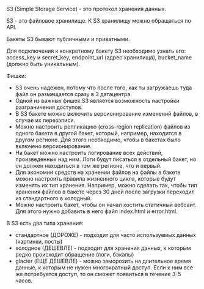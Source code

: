 S3 (Simple Storage Service) - это протокол хранения данных. 

S3 - это файловое хранилище.
К S3 хранилищу можно обращаться по API.

Бакеты S3 бывают публичными и приватными.

Для подключения к конкретному бакету S3 необходимо узнать его: access_key и secret_key, endpoint_url (адрес хранилища), bucket_name (должно быть уникальным).


Фишки:
- S3 очень надежен, потому что после того, как ты загружаешь туда файл он размещается сразу в 3 датацентра.
- Одной из важных фишек S3 является возможность настройки разграничения доступов.
- В S3 бакете можно включить версионирование изменений файлов, в случае их перезаписи.
- Можно настроить репликацию (cross-region replication) файлов из одного бакета в другой бакет, который, например, находится в другом регионе. Для этого необходимо, чтобы в бакетах было включено версионирование.
- На бакет можно настроить логирование всех действий, произведенных над ним. Логи будут писаться в отдельный бакет, но он должен находиться в том же регионе, что и первый.
- Для экономии средств на хранении файлов на файлы в бакете можно настроить правила жизненного цикла, которые будут изменять их тип хранения. Например, можно сделать так, чтобы тип хранения файлов в бакете через 30 дней после загрузки переходил из стандартного в холодный.
- Можно настроить бакет, чтобы он начал хостить статичный вебсайт. Для этого нужно добавить в него файл index.html и error.html.

В S3 есть два типа хранения:
- стандартное (ДОРОЖЕ) - подходит для часто используемых данных (картинки, посты)
- холодное (ДЕШЕВЛЕ) - подходит для хранения данных, к которым редко происходит обращение (логи, бэкапы) 
- glacier (ЕЩЕ ДЕШЕВЛЕ) - можно заморозить на длительное время данные, к которым не нужен многократный доступ. Если к ним все же потребуется доступ, то он сможет появиться в течение 3-5 часов.


